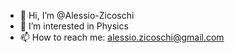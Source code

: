- 👋 Hi, I’m @Alessio-Zicoschi
- 👀 I’m interested in Physics
- 📫 How to reach me: alessio.zicoschi@gmail.com

<!---
Alessio-Zicoschi/Alessio-Zicoschi is a ✨ special ✨ repository because its `README.md` (this file) appears on your GitHub profile.
You can click the Preview link to take a look at your changes.
--->
